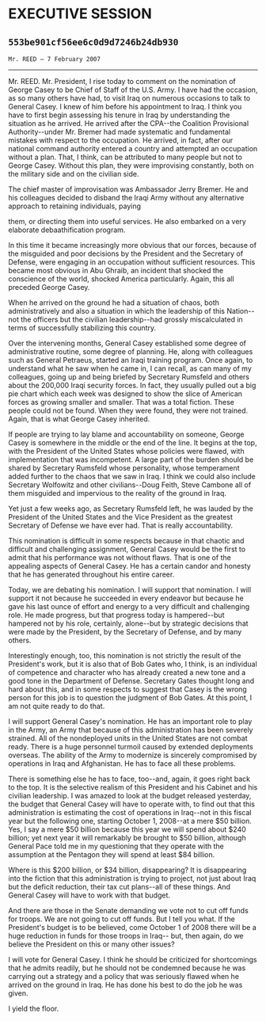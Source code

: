 # EXECUTIVE SESSION
## `553be901cf56ee6c0d9d7246b24db930`
`Mr. REED — 7 February 2007`

---


Mr. REED. Mr. President, I rise today to comment on the nomination of 
George Casey to be Chief of Staff of the U.S. Army. I have had the 
occasion, as so many others have had, to visit Iraq on numerous 
occasions to talk to General Casey. I knew of him before his 
appointment to Iraq. I think you have to first begin assessing his 
tenure in Iraq by understanding the situation as he arrived. He arrived 
after the CPA--the Coalition Provisional Authority--under Mr. Bremer 
had made systematic and fundamental mistakes with respect to the 
occupation. He arrived, in fact, after our national command authority 
entered a country and attempted an occupation without a plan. That, I 
think, can be attributed to many people but not to George Casey. 
Without this plan, they were improvising constantly, both on the 
military side and on the civilian side.

The chief master of improvisation was Ambassador Jerry Bremer. He and 
his colleagues decided to disband the Iraqi Army without any 
alternative approach to retaining individuals, paying


them, or directing them into useful services. He also embarked on a 
very elaborate debaathification program.


In this time it became increasingly more obvious that our forces, 
because of the misguided and poor decisions by the President and the 
Secretary of Defense, were engaging in an occupation without sufficient 
resources. This became most obvious in Abu Ghraib, an incident that 
shocked the conscience of the world, shocked America particularly. 
Again, this all preceded George Casey.

When he arrived on the ground he had a situation of chaos, both 
administratively and also a situation in which the leadership of this 
Nation--not the officers but the civilian leadership--had grossly 
miscalculated in terms of successfully stabilizing this country.

Over the intervening months, General Casey established some degree of 
administrative routine, some degree of planning. He, along with 
colleagues such as General Petraeus, started an Iraqi training program. 
Once again, to understand what he saw when he came in, I can recall, as 
can many of my colleagues, going up and being briefed by Secretary 
Rumsfeld and others about the 200,000 Iraqi security forces. In fact, 
they usually pulled out a big pie chart which each week was designed to 
show the slice of American forces as growing smaller and smaller. That 
was a total fiction. These people could not be found. When they were 
found, they were not trained. Again, that is what George Casey 
inherited.

If people are trying to lay blame and accountability on someone, 
George Casey is somewhere in the middle or the end of the line. It 
begins at the top, with the President of the United States whose 
policies were flawed, with implementation that was incompetent. A large 
part of the burden should be shared by Secretary Rumsfeld whose 
personality, whose temperament added further to the chaos that we saw 
in Iraq. I think we could also include Secretary Wolfowitz and other 
civilians--Doug Feith, Steve Cambone all of them misguided and 
impervious to the reality of the ground in Iraq.

Yet just a few weeks ago, as Secretary Rumsfeld left, he was lauded 
by the President of the United States and the Vice President as the 
greatest Secretary of Defense we have ever had. That is really 
accountability.

This nomination is difficult in some respects because in that chaotic 
and difficult and challenging assignment, General Casey would be the 
first to admit that his performance was not without flaws. That is one 
of the appealing aspects of General Casey. He has a certain candor and 
honesty that he has generated throughout his entire career.

Today, we are debating his nomination. I will support that 
nomination. I will support it not because he succeeded in every 
endeavor but because he gave his last ounce of effort and energy to a 
very difficult and challenging role. He made progress, but that 
progress today is hampered--but hampered not by his role, certainly, 
alone--but by strategic decisions that were made by the President, by 
the Secretary of Defense, and by many others.

Interestingly enough, too, this nomination is not strictly the result 
of the President's work, but it is also that of Bob Gates who, I think, 
is an individual of competence and character who has already created a 
new tone and a good tone in the Department of Defense. Secretary Gates 
thought long and hard about this, and in some respects to suggest that 
Casey is the wrong person for this job is to question the judgment of 
Bob Gates. At this point, I am not quite ready to do that.

I will support General Casey's nomination. He has an important role 
to play in the Army, an Army that because of this administration has 
been severely strained. All of the nondeployed units in the United 
States are not combat ready. There is a huge personnel turmoil caused 
by extended deployments overseas. The ability of the Army to modernize 
is sincerely compromised by operations in Iraq and Afghanistan. He has 
to face all these problems.

There is something else he has to face, too--and, again, it goes 
right back to the top. It is the selective realism of this President 
and his Cabinet and his civilian leadership. I was amazed to look at 
the budget released yesterday, the budget that General Casey will have 
to operate with, to find out that this administration is estimating the 
cost of operations in Iraq--not in this fiscal year but the following 
one, starting October 1, 2008--at a mere $50 billion. Yes, I say a mere 
$50 billion because this year we will spend about $240 billion; yet 
next year it will remarkably be brought to $50 billion, although 
General Pace told me in my questioning that they operate with the 
assumption at the Pentagon they will spend at least $84 billion.

Where is this $200 billion, or $34 billion, disappearing? It is 
disappearing into the fiction that this administration is trying to 
project, not just about Iraq but the deficit reduction, their tax cut 
plans--all of these things. And General Casey will have to work with 
that budget.

And there are those in the Senate demanding we vote not to cut off 
funds for troops. We are not going to cut off funds. But I tell you 
what. If the President's budget is to be believed, come October 1 of 
2008 there will be a huge reduction in funds for those troops in Iraq--
but, then again, do we believe the President on this or many other 
issues?

I will vote for General Casey. I think he should be criticized for 
shortcomings that he admits readily, but he should not be condemned 
because he was carrying out a strategy and a policy that was seriously 
flawed when he arrived on the ground in Iraq. He has done his best to 
do the job he was given.

I yield the floor.